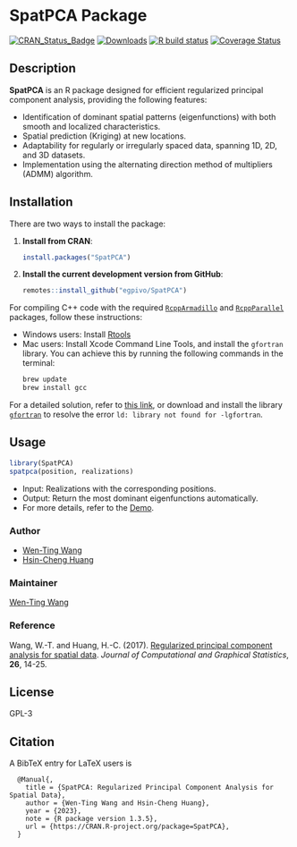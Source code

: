 # SpatPCA Package
[![CRAN_Status_Badge](http://www.r-pkg.org/badges/version/SpatPCA)](https://CRAN.R-project.org/package=SpatPCA)
[![Downloads](http://cranlogs.r-pkg.org/badges/grand-total/SpatPCA)](https://CRAN.R-project.org/package=SpatPCA)
[![R build status](https://github.com/egpivo/SpatPCA/workflows/R-CMD-check/badge.svg)](https://github.com/egpivo/SpatPCA/actions)
[![Coverage Status](https://img.shields.io/codecov/c/github/egpivo/SpatPCA/master.svg)](https://app.codecov.io/github/egpivo/SpatpCA?branch=master)

## Description
**SpatPCA** is an R package designed for efficient regularized principal component analysis, providing the following features:

- Identification of dominant spatial patterns (eigenfunctions) with both smooth and localized characteristics.
- Spatial prediction (Kriging) at new locations.
- Adaptability for regularly or irregularly spaced data, spanning 1D, 2D, and 3D datasets.
- Implementation using the alternating direction method of multipliers (ADMM) algorithm.


## Installation
There are two ways to install the package:

1. **Install from CRAN**:
   ```r
   install.packages("SpatPCA")
   ```
2. **Install the current development version from GitHub**:
   ```r
   remotes::install_github("egpivo/SpatPCA")
   ```

For compiling C++ code with the required [`RcppArmadillo`](https://CRAN.R-project.org/package=RcppArmadillo) and [`RcppParallel`](https://CRAN.R-project.org/package=RcppParallel) packages, follow these instructions:

* Windows users: Install [Rtools](https://CRAN.R-project.org/bin/windows/Rtools/)
* Mac users: Install Xcode Command Line Tools, and install the `gfortran` library. You can achieve this by running the following commands in the terminal:
  ```bash
  brew update
  brew install gcc
  ```

For a detailed solution, refer to [this link](https://thecoatlessprofessor.com/programming/rcpp-rcpparmadillo-and-os-x-mavericks-lgfortran-and-lquadmath-error/), or download and install the library [`gfortran`](https://github.com/fxcoudert/gfortran-for-macOS/releases) to resolve the error `ld: library not found for -lgfortran`.

## Usage
```r
library(SpatPCA)
spatpca(position, realizations)
```

- Input: Realizations with the corresponding positions.
- Output: Return the most dominant eigenfunctions automatically.
- For more details, refer to the [Demo](https://egpivo.github.io/SpatPCA/articles/).

### Author
- [Wen-Ting Wang](https://www.linkedin.com/in/wen-ting-wang-6083a17b)
- [Hsin-Cheng Huang](https://sites.stat.sinica.edu.tw/hchuang/)
 
### Maintainer
[Wen-Ting Wang](https://www.linkedin.com/in/wen-ting-wang-6083a17b)

### Reference
Wang, W.-T. and Huang, H.-C. (2017). [Regularized principal component analysis for spatial data](https://arxiv.org/pdf/1501.03221v3.pdf, "Regularized principal component analysis for spatial data"). *Journal of Computational and Graphical Statistics*, **26**, 14-25.
 
## License
GPL-3

## Citation
A BibTeX entry for LaTeX users is
```
  @Manual{,
    title = {SpatPCA: Regularized Principal Component Analysis for Spatial Data},
    author = {Wen-Ting Wang and Hsin-Cheng Huang},
    year = {2023},
    note = {R package version 1.3.5},
    url = {https://CRAN.R-project.org/package=SpatPCA},
  }
```
